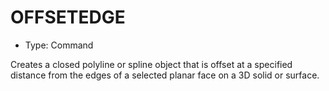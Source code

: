 # OFFSETEDGE

- Type: Command

Creates a closed polyline or spline object that is offset at a specified distance from the edges of a selected planar face on a 3D solid or surface.
